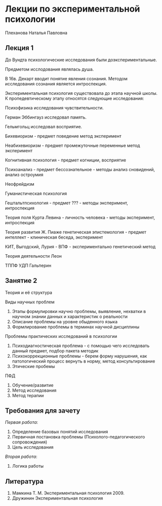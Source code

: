 # Лекции по экспериментальной психологии

Плеханова Наталья Павловна

## Лекция 1

До Вундта психологические исследования были доэкспериментальные.

Предметом исслодования являлась душа.

В 16в. Декарт вводит понятие явления сознания. Методом исследования сознания является интроспекция.

Экспериментальная психология существовала до этапа научной школы. К пропедевтическому этапу относятся следующие исследования:

Психофизика исследования чувствительности.

Герман Эббингауз исследовал память.

Гельмгольц исследовал восприятие.

Бихевиоризм - предмет поведение метод эксперимент

Неабихевиоризм - предмет промежуточные переменные метод эксперимент

Когнитивная психология - предмет когниции, восприятие

Психоанализ - предмет бессознательное - методы анализ сновидений, анализ остроумия

Неофрейдизм

Гуманистическая психология

Гештальтпсихология - предмет ??? - методы эксперимент, интроспекция

Теория поля Курта Левина - личность человека - методы эксперимент, интроспекция

Теория развития Ж. Пиаже генетическая эпистемология - предмет интеллект - клиническая беседа, эксперимент

КИТ, Выгодский, Лурия - ВПФ - экспериментально генетический метод

Теория деятельности Леон

ТППФ УДП Гальперин

## Занятие 2

Теория и её структура

Виды научных проблем

1. Этапы формулировки научно проблемы, выявление, нехватки в научном знании данных и характеристик о реальности
2. Описание проблемы на уровне обыденного языка
3. Формлирование проблемы в терминах научной дисциплины

Проблемы практических исследований в психологии

1. Психодиагностическая проблема - с помощью чего исследовать данный предмет, подбор пакета методик
2. Психокоррекционные проблемы - берем форму нарушения, как патологический процесс вернуть в норму, метод консультирование
3. Этические пробемы

ПФД

1. Обучение/развитие
2. Метод исследования
3. Метод терапии

## Требования для зачету

*Первая работа*:

1. Определение базовых понятий исследования
2. Первичная постановка проблемы (Психолого-педагогического сопровождения)
3. Цель исследования

*Вторая работа*:

1. Логика работы

## Литература

1. Мамкина Т. М. Экспериментальная психология 2009.
2. Дружинин Экспериментальная психология
